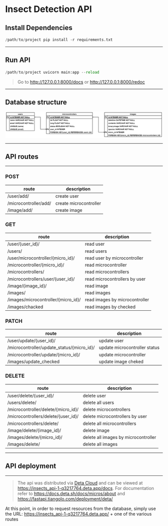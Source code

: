 # Insect Detection API

## Install Dependencies
```python
/path/to/project pip install -r requirements.txt
```
---
## Run API
```python
/path/to/project uvicorn main:app --reload
```
> Go to http://127.0.0.1:8000/docs or http://127.0.0.1:8000/redoc

---
## Database structure
![](./assets/database_structure_iot.png)

---
## API routes
---
### **POST**
|route|description|
|-------|------------|
|/user/add/|create user|
|/microcontroller/add/|create microcontroller|
|/image/add/|create image|

### **GET**
|route|description|
|----|----|
|/user/{user_id}/|read user|
|/users/|read users|
|/user/microcontroller/{micro_id}/|read user by microcontroller|
|/microcontroller/{micro_id}/|read microcontroller|
|/microcontrollers/|read microcontrollers|
|/microcontrollers/user/{user_id}/|read microcontrollers by user|
|/image/{image_id}/|read image|
|/images/|read images|
|/images/microcontroller/{micro_id}/|read images by microcontroller|
|/images/chacked|read images by checked|

### **PATCH**
|route|description|
|-|-|
|/user/update/{user_id}/|update user|
|/microcontroller/update_status/{micro_id}/|update microcontroller status|
|/microcontroller/update/{micro_id}/|update microcontroller|
|/images/update_checked|update image cheked|

### **DELETE**
|route|description|
|-|-|
|/user/delete/{user_id}/|delete user|
|/users/delete/|delete all users|
|/microcontroller/delete/{micro_id}/|delete microcontrollers|
|/microcontrollers/delete/{user_id}/|delete microcontrollers by user|
|/microcontrollers/delete/|delete all microcontrollers|
|/image/delete/{image_id}/|delete image|
|/images/delete/{micro_id}/|delete all images by microcontroller|
|/images/delete/|delete all images|

---
## API deployment
---

> The api was distributed via [Deta Cloud](https://www.deta.sh/) and can be viewed at https://insects_api-1-q3217764.deta.app/docs. For documentation refer to https://docs.deta.sh/docs/micros/about and https://fastapi.tiangolo.com/deployment/deta/

At this point, in order to request resources from the database, simply use the URL: https://insects_api-1-q3217764.deta.app/ + one of the various routes

